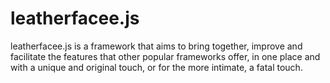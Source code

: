 # leatherfacee.js
leatherfacee.js is a framework that aims to bring together, improve and facilitate the features that other popular frameworks offer, in one place and with a unique and original touch, or for the more intimate, a fatal touch.
